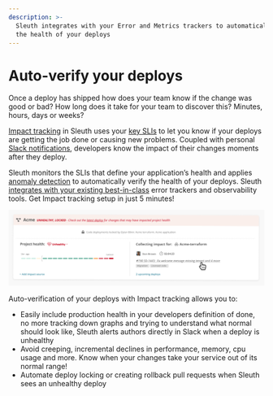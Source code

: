 ```yaml
---
description: >-
  Sleuth integrates with your Error and Metrics trackers to automatically verify
  the health of your deploys
---
```


# Auto-verify your deploys

Once a deploy has shipped how does your team know if the change was good or bad? How long does it take for your team to discover this? Minutes, hours, days or weeks?

[Impact tracking](../integrations-1/impact-sources/) in Sleuth uses your [key SLIs](https://en.wikipedia.org/wiki/Service_level_indicator) to let you know if your deploys are getting the job done or causing new problems. Coupled with personal [Slack notifications](https://help.sleuth.io/notifications), developers know the impact of their changes moments after they deploy.

Sleuth monitors the SLIs that define your application’s health and applies [anomaly detection](anomaly-detection.md) to automatically verify the health of your deploys. Sleuth [integrates with your existing best-in-class](../integrations-1/impact-sources/) error trackers and observability tools. Get Impact tracking setup in just 5 minutes!

![Sleuth determined your deploy is unhealthy and shows you why](../.gitbook/assets/60124054ccf40a2b54f907c1_unhealthy-locked-deploy.png)

Auto-verification of your deploys with Impact tracking allows you to:

* Easily include production health in your developers definition of done, no more tracking down graphs and trying to understand what normal should look like, Sleuth alerts authors directly in Slack when a deploy is unhealthy
* Avoid creeping, incremental declines in performance, memory, cpu usage and more. Know when your changes take your service out of its normal range!
* Automate deploy locking or creating rollback pull requests when Sleuth sees an unhealthy deploy

